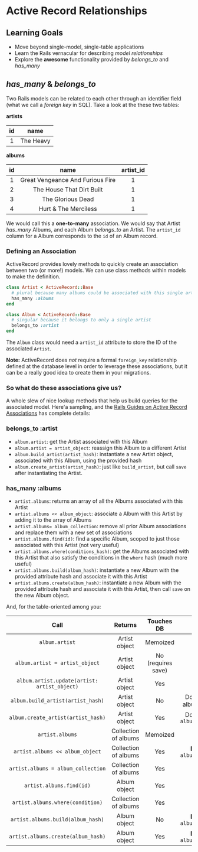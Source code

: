 # Active Record Relationships
## Learning Goals
- Move beyond single-model, single-table applications
- Learn the Rails vernacular for describing _model relationships_
- Explore the __awesome__ functionality provided by *belongs_to* and *has_many*

## *has_many* & *belongs_to*
Two Rails models can be related to each other through an identifier field (what we call a _foreign key_ in SQL). Take a look at the these two tables:

__artists__

|id | name      |
|:-:|:---------:|
| 1 | The Heavy |

__albums__

|id | name                             | artist_id |
|:-:|:--------------------------------:|:---------:|
| 1 | Great Vengeance And Furious Fire |     1     |
| 2 | The House That Dirt Built        |     1     |
| 3 | The Glorious Dead                |     1     |
| 4 | Hurt & The Merciless             |     1     |

We would call this a __one-to-many__ association. We would say that Artist *has_many* Albums, and each Album *belongs_to* an Artist. The `artist_id` column for a Album corresponds to the `id` of an Album record.

### Defining an Association
ActiveRecord provides lovely methods to quickly create an association between two (or more!) models. We can use class methods within models to make the definition.

```ruby
class Artist < ActiveRecord::Base
  # plural because many albums could be associated with this single artist
  has_many :albums
end
```

```ruby
class Album < ActiveRecord::Base
  # singular because it belongs to only a single artist
  belongs_to :artist
end
```

The `Album` class would need a `artist_id` attribute to store the ID of the associated `Artist`.

__Note:__ ActiveRecord does _not_ require a formal `foreign_key` relationship defined at the database level in order to leverage these associations, but it can be a really good idea to create them in your migrations.

### So what do these associations give us?
A whole slew of nice lookup methods that help us build queries for the associated model. Here'a sampling, and the [Rails Guides on Active Record Associations](http://guides.rubyonrails.org/association_basics.html) has complete details:

### belongs_to :artist
- `album.artist`: get the Artist associated with this Album
- `album.artist = artist_object`: reassign this Album to a different Artist
- `album.build_artist(artist_hash)`: instantiate a new Artist object, associated with this Album, using the provided hash
- `album.create_artist(artist_hash)`: just like `build_artist`, but call `save` after instantiating the Artist.

### has_many :albums
- `artist.albums`: returns an array of all the Albums associated with this Artist
- `artist.albums << album_object`: associate a Album with this Artist by adding it to the array of Albums
- `artist.albums= album_collection`: remove all prior Album associations and replace them with a new set of associations
- `artist.albums.find(id)`: find a specific Album, scoped to just those associated with this Artist (not very useful)
- `artist.albums.where(conditions_hash)`: get the Albums associated with this Artist that also satisfy the conditions in the `where` hash (much more useful)
- `artist.albums.build(album_hash)`: instantiate a new Album with the provided attribute hash and associate it with this Artist
- `artist.albums.create(album_hash)`: instantiate a new Album with the provided attribute hash and associate it with this Artist, then call `save` on the new Album object.

And, for the table-oriented among you:

| Call | Returns | Touches DB | Note |
|:----:|:-------:|:----------:|:----:|
| `album.artist` | Artist object | Memoized | |
| `album.artist = artist_object` | Artist object | No (requires save) | |
| `album.artist.update(artist: artist_object)` | Artist object | Yes | |
| `album.build_artist(artist_hash)` | Artist object | No | Does **not** set album.artist_id |
| `album.create_artist(artist_hash)` | Artist object | Yes | Does **not** set `album.artist_id` |
| `artist.albums` | Collection of albums | Memoized | |
| `artist.albums << album_object` | Collection of albums | Yes | **Does** set `album.artist_id` |
| `artist.albums = album_collection` | Collection of albums | Yes | |
| `artist.albums.find(id)` |  Album object | Yes | |
| `artist.albums.where(condition)` |  Collection of albums | Yes | |
| `artist.albums.build(album_hash)` | Album object | No | **Does** set `album.artist_id` |
| `artist.albums.create(album_hash)` | Album object | Yes | **Does** set `album.artist_id` |
